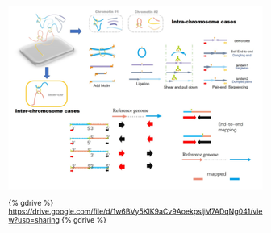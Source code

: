 
![](/assets/Overall.jpg)



{% gdrive %} https://drive.google.com/file/d/1w6BVy5KlK9aCv9AoekpsljM7ADqNg041/view?usp=sharing {% gdrive %}